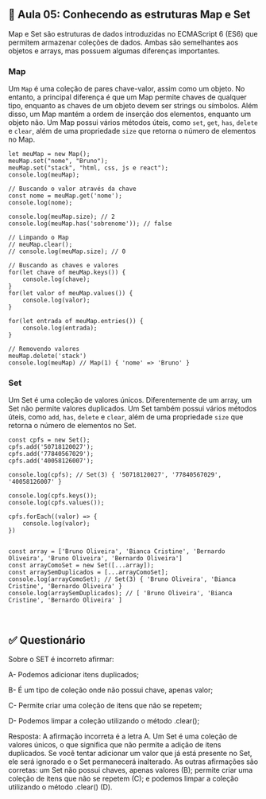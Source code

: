 ## 📝 Aula 05: Conhecendo as estruturas Map e Set
Map e Set são estruturas de dados introduzidas no ECMAScript 6 (ES6) que permitem armazenar coleções de dados. Ambas são semelhantes aos objetos e arrays, mas possuem algumas diferenças importantes.

### Map
Um ``Map`` é uma coleção de pares chave-valor, assim como um objeto. No entanto, a principal diferença é que um Map permite chaves de qualquer tipo, enquanto as chaves de um objeto devem ser strings ou símbolos. Além disso, um Map mantém a ordem de inserção dos elementos, enquanto um objeto não. Um Map possui vários métodos úteis, como ``set``, ``get``, ``has``, ``delete`` e ``clear``, além de uma propriedade ``size`` que retorna o número de elementos no Map.

```
let meuMap = new Map();
meuMap.set("nome", "Bruno");
meuMap.set("stack", "html, css, js e react");
console.log(meuMap);

// Buscando o valor através da chave
const nome = meuMap.get('nome');
console.log(nome);

console.log(meuMap.size); // 2
console.log(meuMap.has('sobrenome')); // false

// Limpando o Map
// meuMap.clear();
// console.log(meuMap.size); // 0

// Buscando as chaves e valores
for(let chave of meuMap.keys()) {
    console.log(chave);
}
for(let valor of meuMap.values()) {
    console.log(valor);
}

for(let entrada of meuMap.entries()) {
    console.log(entrada);
}

// Removendo valores
meuMap.delete('stack')
console.log(meuMap) // Map(1) { 'nome' => 'Bruno' }
```

### Set
Um Set é uma coleção de valores únicos. Diferentemente de um array, um Set não permite valores duplicados. Um Set também possui vários métodos úteis, como ``add``, ``has``, ``delete`` e ``clear``, além de uma propriedade ``size`` que retorna o número de elementos no Set.
```
const cpfs = new Set();
cpfs.add('50718120027');
cpfs.add('77840567029');
cpfs.add('40058126007');

console.log(cpfs); // Set(3) { '50718120027', '77840567029', '40058126007' }

console.log(cpfs.keys());
console.log(cpfs.values());

cpfs.forEach((valor) => {
    console.log(valor);
})


const array = ['Bruno Oliveira', 'Bianca Cristine', 'Bernardo Oliveira', 'Bruno Oliveira', 'Bernardo Oliveira']
const arrayComoSet = new Set([...array]);
const arraySemDuplicados = [...arrayComoSet];
console.log(arrayComoSet); // Set(3) { 'Bruno Oliveira', 'Bianca Cristine', 'Bernardo Oliveira' }
console.log(arraySemDuplicados); // [ 'Bruno Oliveira', 'Bianca Cristine', 'Bernardo Oliveira' ]
```

<br>

## ✅ Questionário
Sobre o SET é incorreto afirmar:

A- Podemos adicionar itens duplicados;

B- É um tipo de coleção onde não possui chave, apenas valor;

C- Permite criar uma coleção de itens que não se repetem;

D- Podemos limpar a coleção utilizando o método .clear();

Resposta: A afirmação incorreta é a letra A. Um Set é uma coleção de valores únicos, o que significa que não permite a adição de itens duplicados. Se você tentar adicionar um valor que já está presente no Set, ele será ignorado e o Set permanecerá inalterado. As outras afirmações são corretas: um Set não possui chaves, apenas valores (B); permite criar uma coleção de itens que não se repetem (C); e podemos limpar a coleção utilizando o método .clear() (D).